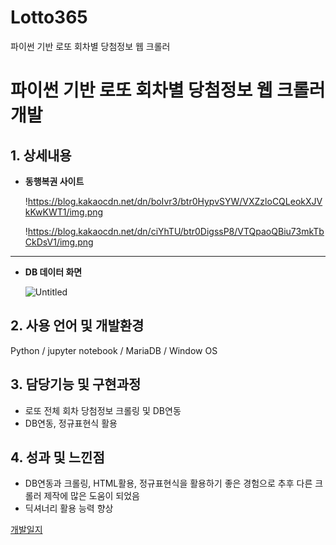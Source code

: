 # Lotto365
파이썬 기반 로또 회차별 당첨정보 웹 크롤러

# **파이썬 기반 로또 회차별 당첨정보 웹 크롤러 개발**

## 1. 상세내용

- **동행복권 사이트**
    
    !https://blog.kakaocdn.net/dn/boIvr3/btr0HypvSYW/VXZzloCQLeokXJVkKwKWT1/img.png
    
    !https://blog.kakaocdn.net/dn/ciYhTU/btr0DigssP8/VTQpaoQBiu73mkTbCkDsV1/img.png
    

---

- **DB 데이터 화면**
    
    ![Untitled](https://s3-us-west-2.amazonaws.com/secure.notion-static.com/43963fc2-bced-4e52-b589-0f948e9186ac/Untitled.png)
    

## 2. 사용 언어 및 개발환경

Python / jupyter notebook / MariaDB / Window OS

## 3. 담당기능 및 구현과정

- 로또 전체 회차 당첨정보 크롤링 및 DB연동
- DB연동, 정규표현식 활용

## 4. 성과 및 느낀점

- DB연동과 크롤링, HTML활용, 정규표현식을 활용하기 좋은 경험으로 추후 다른 크롤러 제작에 많은 도움이 되었음
- 딕셔너리 활용 능력 향상

[개발일지](https://www.notion.so/f8a1a8c51a7141099f15843bef7dddba?pvs=21)
